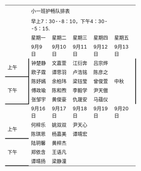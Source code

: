 <html xmlns:v="urn:schemas-microsoft-com:vml"
xmlns:o="urn:schemas-microsoft-com:office:office"
xmlns:x="urn:schemas-microsoft-com:office:excel"
xmlns="http://www.w3.org/TR/REC-html40">

<head>
<meta http-equiv="Content-Type" content="text/html; charset=utf-8">
<meta name="ProgId" content="Excel.Sheet">
<meta name="Generator" content="Aspose.Cell 18.4">
<link rel="File-List" href="090520175159_files/filelist.xml">
<link rel="Edit-Time-Data" href="090520175159_files/editdata.mso">
<link rel="OLE-Object-Data" href="090520175159_files/oledata.mso">

</head>
<body link='blue' vlink='purple' >

<table border='0' cellpadding='0' cellspacing='0' width='432' style='border-collapse: 
 collapse;table-layout:fixed;width:324pt'>
 <col width='72' span='6' style='width:54pt'>
 <tr height='19' style='mso-height-source:userset;height:14.25pt' id='r0'>
<td height='19' width='72' style='height:14.25pt;width:54pt;'></td>
<td colspan='4' rowspan='2' height='38' class='x48' width='288' style='height:28.5pt;'>小一班护畅队排表</td>
<td width='72' style='width:54pt;'></td>
 </tr>
 <tr height='19' style='mso-height-source:userset;height:14.25pt' id='r1'>
<td height='19' style='height:14.25pt;'></td>
<td></td>
 </tr>
 <tr height='19' style='mso-height-source:userset;height:14.25pt' id='r2'>
<td height='19' style='height:14.25pt;'></td>
<td colspan='4' class='x65' style='mso-ignore:colspan;'>早上7：30--8：10，下午4：30--5：15.</td>
<td></td>
 </tr>
 <tr height='19' style='mso-height-source:userset;height:14.25pt' id='r3'>
<td height='17' class='x35' style='height:12.75pt;'></td>
<td class='x36'>星期一</td>
<td class='x36'>星期二</td>
<td class='x36'>星期三</td>
<td class='x36'>星期四</td>
<td class='x36'>星期五</td>
 </tr>
 <tr height='20' style='mso-height-source:userset;height:15pt' id='r4'>
<td height='17' class='x52' style='height:12.75pt;'></td>
<td class='x58' x:num="43717">9月9日</td>
<td class='x58' x:num="43718">9月10日</td>
<td class='x58' x:num="43719">9月11日</td>
<td class='x58' x:num="43720">9月12日</td>
<td class='x37' x:num="43721">9月13日</td>
 </tr>
 <tr height='19' style='mso-height-source:userset;height:14.25pt' id='r5'>
<td rowspan='2' height='37' class='x61' style='border-right:2px solid windowtext;border-bottom:2px solid windowtext;height:27.75pt;'>上午</td>
<td class='x55'>钟楚静</td>
<td class='x56'>文嘉萱 </td>
<td class='x56'>江衍奔</td>
<td class='x57'>吕宗烨</td>
<td rowspan='5' height='96' class='x46' style='border-right:2px solid windowtext;height:72pt;'>中秋</td>
 </tr>
 <tr height='20' style='mso-height-source:userset;height:15pt' id='r6'>
<td class='x21'>欧子霆 </td>
<td class='x22'>谭思羽</td>
<td class='x22'>卢浩铭</td>
<td class='x23'>陈彦之</td>
 </tr>
 <tr height='19' style='mso-height-source:userset;height:14.25pt' id='r7'>
<td rowspan='3' height='56' class='x40' style='border-right:2px solid windowtext;border-bottom:2px solid windowtext;height:42pt;'>下午</td>
<td class='x26'>陈妤嫣</td>
<td class='x25'>余柏玮</td>
<td class='x24'>梁钰莹 </td>
<td class='x50'>曾俊萱 </td>
 </tr>
 <tr height='19' style='mso-height-source:userset;height:14.25pt' id='r8'>
<td class='x28'>傅政瑜</td>
<td class='x25'>陈和煦</td>
<td class='x25'>李毅学</td>
<td class='x27'>尹天傲</td>
 </tr>
 <tr height='20' style='mso-height-source:userset;height:15pt' id='r9'>
<td class='x29'>张邹宇</td>
<td class='x63'>黄俊豪</td>
<td class='x63'>仇晟安</td>
<td class='x64'>马蕴仪</td>
 </tr>
 <tr height='20' style='mso-height-source:userset;height:15pt' id='r10'>
<td height='16' class='x59' style='height:12pt;'></td>
<td class='x60' x:num="43724">9月16日</td>
<td class='x60' x:num="43725">9月17日</td>
<td class='x60' x:num="43726">9月18日</td>
<td class='x60' x:num="43727">9月19日</td>
<td class='x53' x:num="43728">9月20日</td>
 </tr>
 <tr height='19' style='mso-height-source:userset;height:14.25pt' id='r11'>
<td rowspan='2' height='37' class='x54' style='border-bottom:2px solid windowtext;height:27.75pt;'>上午</td>
<td class='x55'>何梓乐</td>
<td class='x56'>姚双双</td>
<td class='x56'>尹天心</td>
<td class='x56'></td>
<td class='x57'></td>
 </tr>
 <tr height='20' style='mso-height-source:userset;height:15pt' id='r12'>
<td class='x33'>陈琪恩</td>
<td class='x34'>杨嘉美</td>
<td class='x34'>谭靖宏</td>
<td class='x34'></td>
<td class='x38'></td>
 </tr>
 <tr height='19' style='mso-height-source:userset;height:14.25pt' id='r13'>
<td rowspan='3' height='56' class='x43' style='border-bottom:2px solid windowtext;height:42pt;'>下午</td>
<td class='x26'>陆玥馨</td>
<td class='x24'>黄梓杰</td>
<td class='x24'></td>
<td class='x24'></td>
<td class='x50'></td>
 </tr>
 <tr height='19' style='mso-height-source:userset;height:14.25pt' id='r14'>
<td class='x28'>郑依含</td>
<td class='x25'>王语凡 </td>
<td class='x51'></td>
<td class='x25'></td>
<td class='x27'></td>
 </tr>
 <tr height='20' style='mso-height-source:userset;height:15pt' id='r15'>
<td class='x29'>谭靖扬</td>
<td class='x30'>梁静潼</td>
<td class='x31'></td>
<td class='x31'></td>
<td class='x32'></td>
 </tr>
<![if supportMisalignedColumns]>
 <tr height='0' style='display:none'>
  <td width='72' style='width:54pt'></td>
  <td width='72' style='width:54pt'></td>
  <td width='72' style='width:54pt'></td>
  <td width='72' style='width:54pt'></td>
  <td width='72' style='width:54pt'></td>
  <td width='72' style='width:54pt'></td>
 </tr>
 <![endif]>
</table>

</html>
